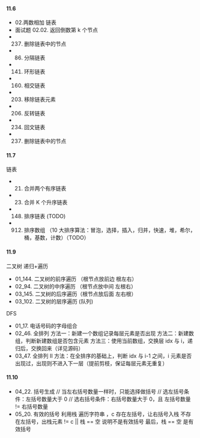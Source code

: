 #### 11.6

- 02.两数相加
  链表
- 面试题 02.02. 返回倒数第 k 个节点
- 237. 删除链表中的节点
- 86. 分隔链表
- 141. 环形链表
- 160. 相交链表
- 203. 移除链表元素
- 206. 反转链表
- 234. 回文链表
- 237. 删除链表中的节点

#### 11.7

链表

- 21. 合并两个有序链表
- 23. 合并 K 个升序链表
- 148. 排序链表 (TODO)
- 912. 排序数组 （10 大排序算法：冒泡，选择，插入，归并，快速，堆，希尔，桶，基数，计数）（TODO）

#### 11.9

二叉树
递归+遍历

- 01_144. 二叉树的前序遍历 （根节点放前边 根左右）
- 02_94. 二叉树的中序遍历 （根节点放中间 左根右）
- 03_145. 二叉树的后序遍历（根节点放后面 左右根）
- 03_102. 二叉树的层序遍历 (队列)

DFS

- 01_17. 电话号码的字母组合
- 02_46. 全排列
  方法一：新建一个数组记录每层元素是否出现
  方法二：新建数组，判断新建数组是否包含元素
  方法三：使用当前数组，交换层 idx 与 i，递归后，交换回来（详见源码）
- 03_47. 全排列 II
  方法：在全排序的基础上，判断 idx 与 i-1 之间，i 元素是否出现过，出现则不进入下一层（提前剪枝，保证每层元素无重复）

#### 11.10

- 04_22. 括号生成
  // 当左右括号数量一样时，只能选择做括号
  // 选左括号条件：左括号数量大于 0
  // 选右括号条件：右括号数量大于 0，且 左括号数量 != 右括号数量
- 05_20. 有效的括号
  利用栈
  遍历字符串 ，c
  存在左括号，让右括号入栈
  不存在左括号，出栈元素 != c || 栈 == 空 说明不是有效括号
  最后，栈 == 空 是有效括号
